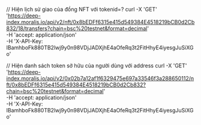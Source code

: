 
// Hiện lịch sử giao của đồng NFT với tokenid=?
curl -X 'GET' \
  'https://deep-index.moralis.io/api/v2/nft/0x8bEDFf6315e415d549384E4518219bCB0d2Cb832/18/transfers?chain=bsc%20testnet&format=decimal' \
  -H 'accept: application/json' \
  -H 'X-API-Key: IBamhboFk880TB2lwj9y0n98VDjJADXjhE4aOfeRq3t2FitHhyE4iyesgJuSiXGo'


// Hiện danh sách token sở hữu của người dùng với address
curl -X 'GET' \
  'https://deep-index.moralis.io/api/v2/0x02b7a12af1f6329475e697a33546f3a288650112/nft/0x8bEDFf6315e415d549384E4518219bCB0d2Cb832?chain=bsc%20testnet&format=decimal' \
  -H 'accept: application/json' \
  -H 'X-API-Key: IBamhboFk880TB2lwj9y0n98VDjJADXjhE4aOfeRq3t2FitHhyE4iyesgJuSiXGo'